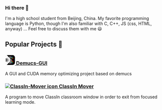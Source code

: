 ### Hi there 👋

I'm a high school student from Beijing, China. My favorite programming language is Python, though I'm also familiar with C, C++, JS (css, HTML, anyway) ... Feel free to discuss them with me 😃

## Popular Projects 📁

### [![Demucs-GUI icon](https://github.com/CarlGao4/Demucs-Gui/blob/main/icon/icon_32x32.png?raw=true) Demucs-GUI](https://github.com/CarlGao4/Demucs-Gui)

A GUI and CUDA memory optimizing project based on demucs

### [![ClassIn-Mover icon](https://carlgao4.github.io/ClassIn-Mover/ClassIn_Mover_32.png) ClassIn Mover](https://carlgao4.github.io/ClassIn-Mover)

A program to move ClassIn classroom window in order to exit from focused learning mode.

